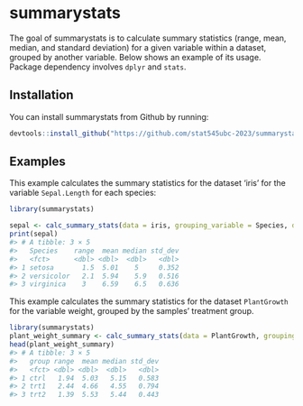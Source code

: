 
<!-- README.md is generated from README.Rmd. Please edit that file -->

# summarystats

<!-- badges: start -->
<!-- badges: end -->

The goal of summarystats is to calculate summary statistics (range,
mean, median, and standard deviation) for a given variable within a
dataset, grouped by another variable. Below shows an example of its
usage. Package dependency involves `dplyr` and `stats`.

## Installation

You can install summarystats from Github by running:

``` r
devtools::install_github("https://github.com/stat545ubc-2023/summarystats")
```

## Examples

This example calculates the summary statistics for the dataset ‘iris’
for the variable `Sepal.Length` for each species:

``` r
library(summarystats)

sepal <- calc_summary_stats(data = iris, grouping_variable = Species, data_variable = Sepal.Length)
print(sepal)
#> # A tibble: 3 × 5
#>   Species    range  mean median std_dev
#>   <fct>      <dbl> <dbl>  <dbl>   <dbl>
#> 1 setosa       1.5  5.01    5     0.352
#> 2 versicolor   2.1  5.94    5.9   0.516
#> 3 virginica    3    6.59    6.5   0.636
```

This example calculates the summary statistics for the dataset
`PlantGrowth` for the variable weight, grouped by the samples’ treatment
group.

``` r
library(summarystats)
plant_weight_summary <- calc_summary_stats(data = PlantGrowth, grouping_variable = group, data_variable = weight)
head(plant_weight_summary)
#> # A tibble: 3 × 5
#>   group range  mean median std_dev
#>   <fct> <dbl> <dbl>  <dbl>   <dbl>
#> 1 ctrl   1.94  5.03   5.15   0.583
#> 2 trt1   2.44  4.66   4.55   0.794
#> 3 trt2   1.39  5.53   5.44   0.443
```
